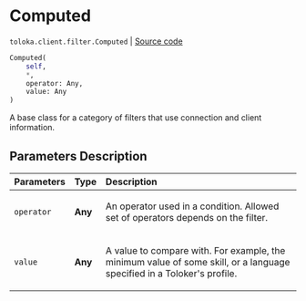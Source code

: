 # Computed
`toloka.client.filter.Computed` | [Source code](https://github.com/Toloka/toloka-kit/blob/v1.1.1/src/client/filter.py#L198)

```python
Computed(
    self,
    *,
    operator: Any,
    value: Any
)
```

A base class for a category of filters that use connection and client information.

## Parameters Description

| Parameters | Type | Description |
| :----------| :----| :-----------|
`operator`|**Any**|<p>An operator used in a condition. Allowed set of operators depends on the filter.</p>
`value`|**Any**|<p>A value to compare with. For example, the minimum value of some skill, or a language specified in a Toloker&#x27;s profile.</p>
